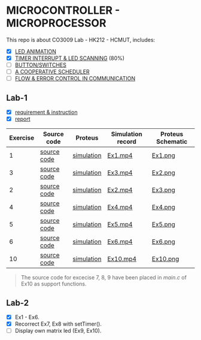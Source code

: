 # MICROCONTROLLER - MICROPROCESSOR
This repo is about CO3009 Lab - HK212 - HCMUT, includes: 
- [x] [LED ANIMATION](#Lab-1)
- [x] [TIMER INTERRUPT & LED SCANNING](#Lab-2) (80%)
- [ ] [BUTTON/SWITCHES](#Lab-3)
- [ ] [A COOPERATIVE SCHEDULER](#Lab-4)
- [ ] [FLOW & ERROR CONTROL IN COMMUNICATION](#Lab-5)

## Lab-1
- [x] [requirement & instruction](VXL_VDK_Lab_1.pdf)
- [x] [report](Report/Lab%201/Microcontroller.pdf) 

| **Exercise** | **Source code** | **Proteus** | **Simulation record**| **Proteus Schematic** |
| ------------ | ---------- | ----------- | ------------- | --------- | 
| 1 | [source code](STM32/Lab%201/Ex1/Core/Src/main.c) | [simulation](Simulation/Lab%201/Ex1/Ex1.pdsprj) | [Ex1.mp4](Simulation/Lab%201/Ex1/Ex1.mp4) | [Ex1.png](Report/Lab%201/ex1.png) |
| 3 | [source code](STM32/Lab%201/Ex3/Core/Src/main.c) | [simulation](Simulation/Lab%201/Ex3/Ex3.pdsprj) | [Ex3.mp4](Simulation/Lab%201/Ex3/Ex3.mp4) | [Ex2.png](Report/Lab%201/ex2.png) |
| 2 | [source code](STM32/Lab%201/Ex2/Core/Src/main.c) | [simulation](Simulation/Lab%201/Ex2/Ex2.pdsprj) | [Ex2.mp4](Simulation/Lab%201/Ex2/Ex2.mp4) | [Ex3.png](Report/Lab%201/ex3.png) |
| 4 | [source code](STM32/Lab%201/Ex4/Core/Src/main.c) | [simulation](Simulation/Lab%201/Ex4/Ex4.pdsprj) | [Ex4.mp4](Simulation/Lab%201/Ex4/Ex4.mp4) | [Ex4.png](Report/Lab%201/ex4.png) |
| 5 | [source code](STM32/Lab%201/Ex5/Core/Src/main.c) | [simulation](Simulation/Lab%201/Ex5/Ex5.pdsprj) | [Ex5.mp4](Simulation/Lab%201/Ex5/Ex5.mp4) | [Ex5.png](Report/Lab%201/ex5.png) |
| 6 | [source code](STM32/Lab%201/Ex6/Core/Src/main.c) | [simulation](Simulation/Lab%201/Ex6/Ex6.pdsprj) | [Ex6.mp4](Simulation/Lab%201/Ex6/Ex6.mp4) | [Ex6.png](Report/Lab%201/ex6.png) |
| 10 | [source code](STM32/Lab%201/Ex10/Core/Src/main.c) | [simulation](Simulation/Lab%201/Ex10/Ex10.pdsprj) | [Ex10.mp4](Simulation/Lab%201/Ex10/Ex10.mp4) | [Ex10.png](Report/Lab%201/ex10.png) |

> The source code for excecise 7, 8, 9 have been placed in _main.c_ of Ex10 as support functions.

## Lab-2
- [x] Ex1 - Ex6.
- [x] Recorrect Ex7, Ex8 with setTimer().
- [ ] Display own matrix led (Ex9, Ex10).